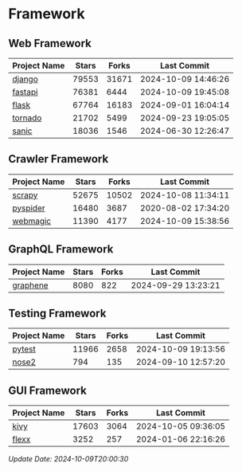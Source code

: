 # Framework

## Web Framework
| Project Name | Stars | Forks | Last Commit |
| ------------ | ----- | ----- | ----------- |
| [django](https://github.com/django/django) | 79553 | 31671 | 2024-10-09 14:46:26 |
| [fastapi](https://github.com/fastapi/fastapi) | 76381 | 6444 | 2024-10-09 19:45:08 |
| [flask](https://github.com/pallets/flask) | 67764 | 16183 | 2024-09-01 16:04:14 |
| [tornado](https://github.com/tornadoweb/tornado) | 21702 | 5499 | 2024-09-23 19:05:05 |
| [sanic](https://github.com/sanic-org/sanic) | 18036 | 1546 | 2024-06-30 12:26:47 |

## Crawler Framework
| Project Name | Stars | Forks | Last Commit |
| ------------ | ----- | ----- | ----------- |
| [scrapy](https://github.com/scrapy/scrapy) | 52675 | 10502 | 2024-10-08 11:34:11 |
| [pyspider](https://github.com/binux/pyspider) | 16480 | 3687 | 2020-08-02 17:34:20 |
| [webmagic](https://github.com/code4craft/webmagic) | 11390 | 4177 | 2024-10-09 15:38:56 |

## GraphQL Framework
| Project Name | Stars | Forks | Last Commit |
| ------------ | ----- | ----- | ----------- |
| [graphene](https://github.com/graphql-python/graphene) | 8080 | 822 | 2024-09-29 13:23:21 |

## Testing Framework
| Project Name | Stars | Forks | Last Commit |
| ------------ | ----- | ----- | ----------- |
| [pytest](https://github.com/pytest-dev/pytest) | 11966 | 2658 | 2024-10-09 19:13:56 |
| [nose2](https://github.com/nose-devs/nose2) | 794 | 135 | 2024-09-10 12:57:20 |

## GUI Framework
| Project Name | Stars | Forks | Last Commit |
| ------------ | ----- | ----- | ----------- |
| [kivy](https://github.com/kivy/kivy) | 17603 | 3064 | 2024-10-05 09:36:05 |
| [flexx](https://github.com/flexxui/flexx) | 3252 | 257 | 2024-01-06 22:16:26 |

*Update Date: 2024-10-09T20:00:30*